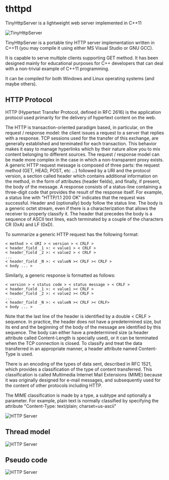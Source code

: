 # thttpd
TinyHttpServer is a lightweight web server implemented in C++11

![TinyHttpServer](pictures/tinyhttp1.png)

TinyHttpServer is a portable tiny HTTP server implementation written in C++11 (you may compile it using either MS Visual Studio or GNU GCC).

It is capable to serve multiple clients supporting GET method. 
It has been designed mainly for educational purposes for C++ developers that can deal with a non-trivial example of C++11 programming.

It can be compiled for both Windows and Linux operating systems (and maybe others).

## HTTP Protocol
HTTP (Hypertext Transfer Protocol, defined in RFC 2616) is the application protocol used primarily for the delivery of hypertext content on the web. 

The HTTP is transaction-oriented paradigm based, in particular, on the request / response model: the client issues a request to a server that replies with a response. 
TCP sessions used for the transfer of this exchange, are generally established and terminated for each transaction. 
This behavior makes it easy to manage hyperlinks which by their nature allow you to mix content belonging to different sources.
The request / response model can be made more complex in the case in which a non-transparent proxy exists.
A generic HTTP request message is composed of three parts: 
the request method (GET, HEAD, POST, etc ...) followed by a URI and the protocol version, 
a section called header which contains additional information on the method, in the form of attributes (header fields), and finally, if present, 
the body of the message. 
A response consists of a status-line containing a three-digit code that provides the result of the response itself. 
For example, a status line with "HTTP/1.1 200 OK" indicates that the request was successful. 
Header and (optionally) body follow the status line.
The body is a generic octet stream, even if there is a characterization that allows the receiver to properly classify it. 
The header that precedes the body is a sequence of ASCII text lines, each terminated by a couple of the characters CR (0xA) and LF (0xD). 

To summarize a generic HTTP request has the following format:

```
< method > < URI > < version > < CRLF >
< header_field _1 >: < value1 > < CRLF >
< header_field _2 >: < value2 > < CRLF >
...
< header_field _N >: < valueN >< CRLF >< CRLF >
< body ... >
```

Similarly, a generic response is formatted as follows:

```
< version > < status code > < status message > < CRLF >
< header_field _1 >: < value1 >< CRLF >
< header_field _2 >: < value2 >< CRLF >
...
< header_field _N >: < valueN >< CRLF >< CRLF>
< body ... >
```

Note that the last line of the header is identified by a double < CRLF > sequence. 
In practice, the header does not have a predetermined size, but its end and the beginning of the body of the message are identified by this sequence.
The body can either have a predetermined size (a header attribute called Content-Length is specially used), or it can be terminated when the TCP connection is closed.
To classify and treat the data transferred in an appropriate manner, a header attribute named Content-Type is used.

There is an encoding of the types of data sent, described in RFC 1521, which provides a classification of the type of content transferred. 
This classification is called Multimedia Internet Mail Extensions (MIME) because it was originally designed for e-mail messages, and subsequently used for the content of other protocols including HTTP. 

The MIME classification is made by a type, a subtype and optionally a parameter. For example, plain text is normally classified by specifying the attribute 
"Content-Type: text/plain; charset=us-ascii"

![HTTP Server](pictures/tinyhttp.png)

## Thread model
![HTTP Server](pictures/tinyhttp2.png)

## Pseudo code
![HTTP Server](pictures/tinyhttp3.png)

